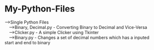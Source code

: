 # My-Python-Files

-->Single Python Files<br />
&emsp;-->Binary, Decimal.py - Converting Binary to Decimal and Vice-Versa<br />
&emsp;-->Clicker.py - A simple Clicker using Tkinter<br />
&emsp;-->Binary.py - Changes a set of decimal numbers which has a inputed start and end to binary<br /><br />

